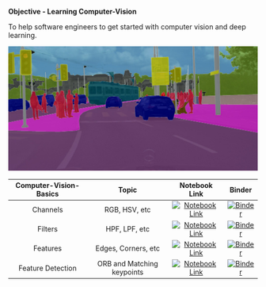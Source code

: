 **Objective - Learning Computer-Vision**

To help software engineers to get started with computer vision and deep learning.

![Computer-Vision](Images/imageSegmentation.jpg)

| Computer-Vision-Basics | Topic | Notebook Link | Binder |
| :---: | :----:       | :---:       | :---:     |
| Channels | RGB, HSV, etc | [![Notebook Link](https://img.shields.io/badge/Notebook--green.svg)](https://github.com/Mayurji/Computer-Vision/blob/main/computer-vision-basics/Computer-Vision-Basics-Part-I.ipynb)|[![Binder](https://mybinder.org/badge_logo.svg)](https://mybinder.org/v2/gh/Mayurji/Computer-Vision/main?labpath=%2Fcomputer-vision-basics%2FComputer-Vision-Basics-Part-I.ipynb)|
| Filters | HPF, LPF, etc | [![Notebook Link](https://img.shields.io/badge/Notebook--green.svg)](https://github.com/Mayurji/Computer-Vision/blob/main/computer-vision-basics/Computer-Vision-Basics-Part-II.ipynb)| [![Binder](https://mybinder.org/badge_logo.svg)](https://mybinder.org/v2/gh/Mayurji/Computer-Vision/main?labpath=%2Fcomputer-vision-basics%2FComputer-Vision-Basics-Part-II.ipynb) |
| Features | Edges, Corners, etc | [![Notebook Link](https://img.shields.io/badge/Notebook--green.svg)](https://github.com/Mayurji/Computer-Vision/blob/main/computer-vision-basics/Computer-Vision-Basics-Part-III.ipynb)| [![Binder](https://mybinder.org/badge_logo.svg)](https://mybinder.org/v2/gh/Mayurji/Computer-Vision/main?labpath=%2Fcomputer-vision-basics%2FComputer-Vision-Basics-Part-III.ipynb) |
| Feature Detection | ORB and Matching keypoints | [![Notebook Link](https://img.shields.io/badge/Notebook--green.svg)](https://github.com/Mayurji/Computer-Vision/blob/main/computer-vision-basics/Computer-Vision-Basics-Part-IV.ipynb)| [![Binder](https://mybinder.org/badge_logo.svg)](https://mybinder.org/v2/gh/Mayurji/Computer-Vision/main?labpath=%2Fcomputer-vision-basics%2FComputer-Vision-Basics-Part-IV.ipynb) |